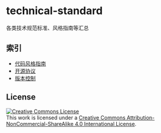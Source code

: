 # technical-standard
各类技术规范标准、风格指南等汇总



## 索引

- [代码风格指南](./style-guide/)
- [开源协议](./open-source/)
- [版本控制](./version-control/)



## License

<a rel="license" href="http://creativecommons.org/licenses/by-nc-sa/4.0/"><img alt="Creative Commons License" style="border-width:0" src="https://i.creativecommons.org/l/by-nc-sa/4.0/88x31.png" /></a><br />This work is licensed under a <a rel="license" href="http://creativecommons.org/licenses/by-nc-sa/4.0/">Creative Commons Attribution-NonCommercial-ShareAlike 4.0 International License</a>.